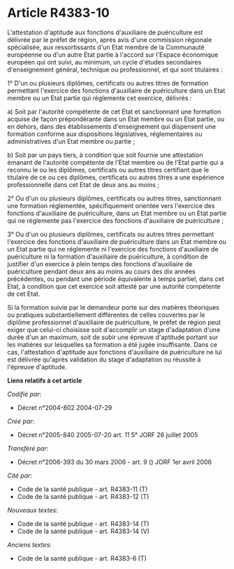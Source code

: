 # Article R4383-10

L'attestation d'aptitude aux fonctions d'auxiliaire de puériculture est délivrée par le préfet de région, après avis d'une
commission régionale spécialisée, aux ressortissants d'un Etat membre de la Communauté européenne ou d'un autre Etat partie à
l'accord sur l'Espace économique européen qui ont suivi, au minimum, un cycle d'études secondaires d'enseignement général,
technique ou professionnel, et qui sont titulaires :

1° D'un ou plusieurs diplômes, certificats ou autres titres de formation permettant l'exercice des fonctions d'auxiliaire de
puériculture dans un Etat membre ou un Etat partie qui réglemente cet exercice, délivrés :

a) Soit par l'autorité compétente de cet Etat et sanctionnant une formation acquise de façon prépondérante dans un Etat
membre ou un Etat partie, ou en dehors, dans des établissements d'enseignement qui dispensent une formation conforme aux
dispositions législatives, réglementaires ou administratives d'un Etat membre ou partie ;

b) Soit par un pays tiers, à condition que soit fournie une attestation émanant de l'autorité compétente de l'Etat membre ou
de l'Etat partie qui a reconnu le ou les diplômes, certificats ou autres titres certifiant que le titulaire de ce ou ces
diplômes, certificats ou autres titres a une expérience professionnelle dans cet Etat de deux ans au moins ;

2° Ou d'un ou plusieurs diplômes, certificats ou autres titres, sanctionnant une formation réglementée, spécifiquement
orientée vers l'exercice des fonctions d'auxiliaire de puériculture, dans un Etat membre ou un Etat partie qui ne réglemente
pas l'exercice des fonctions d'auxiliaire de puériculture ;

3° Ou d'un ou plusieurs diplômes, certificats ou autres titres permettant l'exercice des fonctions d'auxiliaire de
puériculture dans un Etat membre ou un Etat partie qui ne réglemente ni l'exercice des fonctions d'auxiliaire de puériculture
ni la formation d'auxiliaire de puériculture, à condition de justifier d'un exercice à plein temps des fonctions d'auxiliaire
de puériculture pendant deux ans au moins au cours des dix années précédentes, ou pendant une période équivalente à temps
partiel, dans cet Etat, à condition que cet exercice soit attesté par une autorité compétente de cet Etat.

Si la formation suivie par le demandeur porte sur des matières théoriques ou pratiques substantiellement différentes de
celles couvertes par le diplôme professionnel d'auxiliaire de puériculture, le préfet de région peut exiger que celui-ci
choisisse soit d'accomplir un stage d'adaptation d'une durée d'un an maximum, soit de subir une épreuve d'aptitude portant
sur les matières sur lesquelles sa formation a été jugée insuffisante. Dans ce cas, l'attestation d'aptitude aux fonctions
d'auxiliaire de puériculture ne lui est délivrée qu'après validation du stage d'adaptation ou réussite à l'épreuve
d'aptitude.

**Liens relatifs à cet article**

_Codifié par_:

  - Décret n°2004-802 2004-07-29

_Créé par_:

  - Décret n°2005-840 2005-07-20 art. 11 5° JORF 26 juillet 2005

_Transféré par_:

  - Décret n°2006-393 du 30 mars 2006 - art. 9 () JORF 1er avril 2006

_Cité par_:

  - Code de la santé publique - art. R4383-11 (T)
  - Code de la santé publique - art. R4383-12 (T)

_Nouveaux textes_:

  - Code de la santé publique - art. R4383-14 (T)
  - Code de la santé publique - art. R4383-14 (V)

_Anciens textes_:

  - Code de la santé publique - art. R4383-6 (T)
